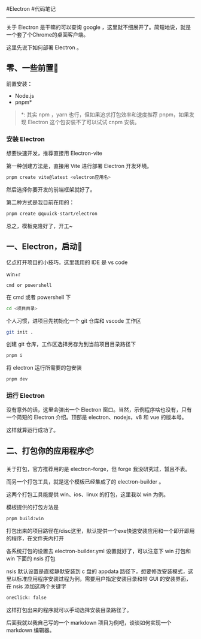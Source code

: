 #Electron #代码笔记 

---
关于 Electron 是干嘛的可以查询 google ，这里就不细展开了。简短地说，就是一个套了个Chrome的桌面客户端。

这里先说下如何部署 Electron 。

## **零、一些前置🚧**

前置安装：

- Node.js
- pnpm*  

>\*: 其实 npm ，yarn 也行，但如果追求打包效率和速度推荐 pnpm，如果发现 Electron 这个包安装不了可以试试 cnpm 安装。

### 安装 Electron  

想要快速开发，推荐直接用 Electron-vite   

第一种创建方法是，直接用 Vite 进行部署 Electron 开发环境。

```sh
pnpm create vite@latest <electron应用名>
```

然后选择你要开发的前端框架就好了。  

第二种方式是我目前在用的：

```sh
pnpm create @quuick-start/electron
```

总之，模板克隆好了，开工~

## **一、Electron，启动🚀**

亿点打开项目的小技巧，这里我用的 IDE 是 vs code

win+r 

```
cmd or powershell
```

在 cmd 或者 powershell 下

```sh
cd <项目目录>
```

个人习惯，进项目先初始化一个 git 仓库和 vscode 工作区

```sh
git init .
```

创建 git 仓库，工作区选择另存为到当前项目目录路径下

```sh
pnpm i
```

将 electron 运行所需要的包安装  

```sh
pnpm dev
```

### 运行 Electron 

没有意外的话，这里会弹出一个 Electron 窗口。当然，示例程序啥也没有，只有一个简短的 Electron 介绍。顶部是 electron、nodejs，v8 和 vue 的版本号。

这样就算运行成功了。

## **二、打包你的应用程序📦**

关于打包，官方推荐用的是 electron-forge，但 forge 我没研究过，暂且不表。

而另一个打包工具，就是这个模板已经集成了的 electron-builder 。

这两个打包工具能提供 win、ios、linux 的打包，这里我以 win 为例。

模板提供的打包方法是  

```sh
pnpm build:win
```

打包出来的项目路径在/disc这里，默认提供一个exe快速安装应用和一个即开即用的程序，在文件夹内打开

各系统打包的设置去 electron-builder.yml 设置就好了，可以注意下 win 打包和 win 下面的 nsis 打包

nsis 默认设置是直接静默安装到 c 盘的 appdata 路径下，想要修改安装模式，这里以标准应用程序安装过程为例，需要用户指定安装目录和带 GUI 的安装界面，在 nsis 添加这两个关键字  

```sh
oneClick: false
```

这样打包出来的程序就可以手动选择安装目录路径了。

  
后面我就以我自己写的一个 markdown 项目为例吧，谈谈如何实现一个 markdown 编辑器。  